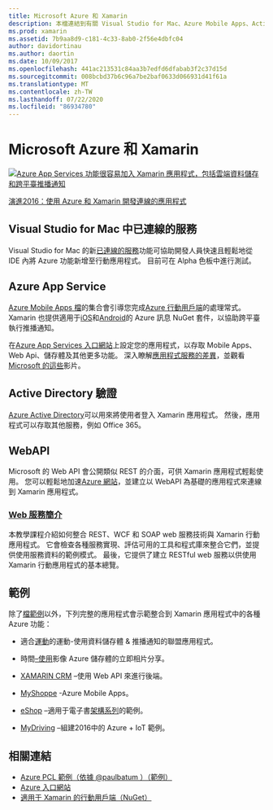 ```yaml
---
title: Microsoft Azure 和 Xamarin
description: 本檔連結到有關 Visual Studio for Mac、Azure Mobile Apps、Active Directory Authentication 和 WebAPI 中的已連線的服務檔。
ms.prod: xamarin
ms.assetid: 7b9aa8d9-c181-4c33-8ab0-2f56e4dbfc04
author: davidortinau
ms.author: daortin
ms.date: 10/09/2017
ms.openlocfilehash: 441ac213531c84aa3b7edfd6dfabab3f2c37d15d
ms.sourcegitcommit: 008bcbd37b6c96a7be2baf0633d066931d41f61a
ms.translationtype: MT
ms.contentlocale: zh-TW
ms.lasthandoff: 07/22/2020
ms.locfileid: "86934780"
---
```

# <a name="microsoft-azure-and-xamarin"></a>Microsoft Azure 和 Xamarin

[![Azure App Services 功能很容易加入 Xamarin 應用程式，包括雲端資料儲存和跨平臺推播通知](images/evolve-mikej-azure-sml.png)](https://evolve.xamarin.com/session/56ec886fde91c6253c277bc6)

[演進2016：使用 Azure 和 Xamarin 開發連線的應用程式](https://evolve.xamarin.com/session/56ec886fde91c6253c277bc6)

## <a name="connected-services-in-visual-studio-for-mac"></a>Visual Studio for Mac 中已連線的服務

Visual Studio for Mac 的新[已連線的服務](connected-services.md)功能可協助開發人員快速且輕鬆地從 IDE 內將 Azure 功能新增至行動應用程式。 目前可在 Alpha 色板中進行測試。

## <a name="azure-app-services"></a>Azure App Service

[Azure Mobile Apps 檔](~/cross-platform/data-cloud/mobile-apps.md)的集合會引導您完成[Azure 行動用戶端](https://www.nuget.org/packages/Microsoft.Azure.Mobile.Client/)的處理常式。
Xamarin 也提供適用于[iOS](https://www.nuget.org/packages/Xamarin.Azure.NotificationHubs.iOS/)和[Android](https://www.nuget.org/packages/Xamarin.Azure.NotificationHubs.Android/)的 Azure 訊息 NuGet 套件，以協助跨平臺執行推播通知。

在[Azure App Services 入口網站](https://portal.azure.com/)上設定您的應用程式，以存取 Mobile Apps、Web Api、儲存體及其他更多功能。 深入瞭解[應用程式服務的差異](https://azure.microsoft.com/updates/whats-new-with-azure-app-service/)，並觀看[Microsoft 的這些](https://azure.microsoft.com/campaigns/azure-march-announcement/)影片。

## <a name="active-directory-authentication"></a>Active Directory 驗證

[Azure Active Directory](~/cross-platform/data-cloud/active-directory/index.md)可以用來將使用者登入 Xamarin 應用程式。 然後，應用程式可以存取其他服務，例如 Office 365。

## <a name="webapi"></a>WebAPI

Microsoft 的 Web API 會公開類似 REST 的介面，可供 Xamarin 應用程式輕鬆使用。
您可以輕鬆地加速[Azure 網站](https://trywebsites.azurewebsites.net/)，並建立以 WebAPI 為基礎的應用程式來連線到 Xamarin 應用程式。

### <a name="introduction-to-web-services"></a>[Web 服務簡介](~/cross-platform/data-cloud/web-services/index.md)

本教學課程介紹如何整合 REST、WCF 和 SOAP web 服務技術與 Xamarin 行動應用程式。 它會檢查各種服務實現、評估可用的工具和程式庫來整合它們，並提供使用服務資料的範例模式。 最後，它提供了建立 RESTful web 服務以供使用 Xamarin 行動應用程式的基本總覽。

## <a name="samples"></a>範例

除了[檔範例](https://github.com/xamarin/mobile-samples/tree/master/Azure)以外，下列完整的應用程式會示範整合到 Xamarin 應用程式中的各種 Azure 功能：

- 適合[運動](https://github.com/xamarin/Sport)的運動-使用資料儲存體 & 推播通知的聯盟應用程式。
- 時間[–使用](https://github.com/pierceboggan/Moments)影像 Azure 儲存體的立即相片分享。
- [XAMARIN CRM](https://github.com/xamarin/app-crm) –使用 Web API 來進行後端。
- [MyShoppe](https://github.com/jamesmontemagno/MyShoppe) -Azure Mobile Apps。

- [eShop](https://github.com/dotnet-architecture/eShopOnContainers) –適用于電子書[架構系列](https://www.microsoft.com/net/learn/architecture)的範例。
- [MyDriving](https://azure.microsoft.com/campaigns/mydriving/) –組建2016中的 Azure + IoT 範例。

## <a name="related-links"></a>相關連結

- [Azure PCL 範例（依據 @paulbatum ）（範例）](https://github.com/paulbatum/mobile-services-xamarin-pcl)
- [Azure 入口網站](https://azure.microsoft.com/)
- [適用于 Xamarin 的行動用戶端（NuGet）](https://www.nuget.org/packages/Microsoft.Azure.Mobile.Client/)
